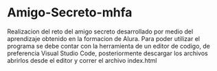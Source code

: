 # Amigo-Secreto-mhfa
Realizacion del reto del amigo secreto desarrollado por medio del aprendizaje obtenido en la formacion de Alura. Para poder utilizar el programa se debe contar con la herramienta de un editor de codigo, de preferencia Visual Studio Code, posteriormente descargar los archivos abrirlos desde el editor y correr el archivo index.html



